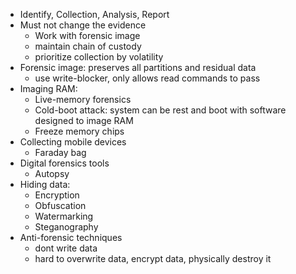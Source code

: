 - Identify, Collection, Analysis, Report
- Must not change the evidence
	- Work with forensic image
	- maintain chain of custody
	- prioritize collection by volatility
- Forensic image: preserves all partitions and residual data
	- use write-blocker, only allows read commands to pass
- Imaging RAM:
	- Live-memory forensics
	- Cold-boot attack: system can be rest and boot with software designed to image RAM
	- Freeze memory chips
- Collecting mobile devices
	- Faraday bag
- Digital forensics tools
	- Autopsy
- Hiding data:
	- Encryption
	- Obfuscation
	- Watermarking
	- Steganography
- Anti-forensic techniques
	- dont write data
	- hard to overwrite data, encrypt data, physically destroy it